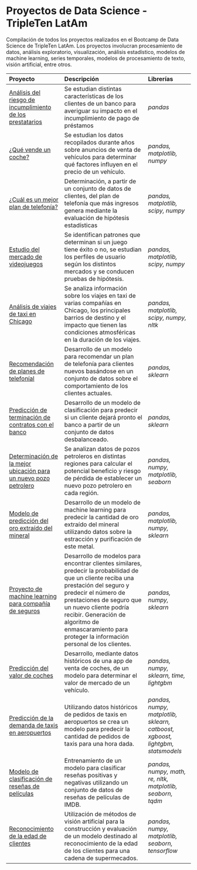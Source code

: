 # Proyectos de Data Science - TripleTen LatAm

Compilación de todos los proyectos realizados en el Bootcamp de Data Science de TripleTen LatAm. Los proyectos involucran procesamiento de datos, análisis exploratorio, visualización, análisis estadístico, modelos de machine learning, series temporales, modelos de procesamiento de texto, visión artificial, entre otros.

| Proyecto               | Descripción                                                                                 | Librerías                      |
|:--------------------- |:------------------------------------------------------------------------------------------- |:------------------------------ |
|[Análisis del riesgo de incumplimiento de los prestatarios](https://github.com/cbngwajr/yandex-practicum/tree/Project-1 "Credit Score Analysis")|Se estudian distintas características de los clientes de un banco para averiguar su impacto en el incumplimiento de pago de préstamos|*pandas*|
|[¿Qué vende un coche?](https://github.com/cbngwajr/yandex-practicum/tree/Project-2 "Vehicle Price Analysis")|Se estudian los datos recopilados durante años sobre anuncios de venta de vehículos para determinar qué factores influyen en el precio de un vehículo.|*pandas, matplotlib, numpy*|
|[¿Cuál es un mejor plan de telefonía?](https://github.com/cbngwajr/yandex-practicum/tree/Project-3 "Phone Plan Analysis")|Determinación, a partir de un conjunto de datos de clientes, del plan de telefonía que más ingresos genera mediante la evaluación de hipótesis estadísticas|*pandas, matplotlib, scipy, numpy*|
|[Estudio del mercado de videojuegos](https://github.com/cbngwajr/yandex-practicum/tree/Project-4 "Video Game Analysis")| Se identifican patrones que determinan si un juego tiene éxito o no, se estudian los perfiles de usuario según los distintos mercados y se conducen pruebas de hipótesis.|*pandas, matplotlib, scipy, numpy*|
|[Análisis de viajes de taxi en Chicago](https://github.com/cbngwajr/yandex-practicum/tree/Project-5 "Taxi Company Analysis")|Se analiza información sobre los viajes en taxi de varias compañías en Chicago, los principales barrios de destino y el impacto que tienen las condiciones atmosféricas en la duración de los viajes.|*pandas, matplotlib, scipy, numpy, nltk*|
|[Recomendación de planes de telefoníal](https://github.com/cbngwajr/yandex-practicum/tree/Project-6 "Telecom Plans ML Model")|Desarrollo de un modelo para recomendar un plan de telefonía para clientes nuevos basándose en un conjunto de datos sobre el comportamiento de los clientes actuales.|*pandas, sklearn*|
|[Predicción de terminación de contratos con el banco](https://github.com/cbngwajr/yandex-practicum/tree/Project-7 "Bank Customers Model")|Desarrollo de un modelo de clasificación para predecir si un cliente dejará pronto el banco a partir de un conjunto de datos desbalanceado.|*pandas, sklearn*|
|[Determinación de la mejor ubicación para un nuevo pozo petrolero](https://github.com/cbngwajr/yandex-practicum/tree/Project-8 "Oil Well Model")| Se analizan datos de pozos petroleros en distintas regiones para calcular el potencial beneficio y riesgo de pérdida de establecer un nuevo pozo petrolero en cada región.|*pandas, numpy, matplotlib, seaborn*|
|[Modelo de predicción del oro extraído del mineral](https://github.com/cbngwajr/yandex-practicum/tree/Project-9 "Gold Extraction Model")|Desarrollo de un modelo de machine learning para predecir la cantidad de oro extraído del mineral utilizando datos sobre la estracción y purificación de este metal.|*pandas, matplotlib, numpy, sklearn*|
|[Proyecto de machine learning para compañía de seguros](https://github.com/cbngwajr/yandex-practicum/tree/Project-10 "Insurance Company Data Masking")|Desarrollo de modelos para encontrar clientes similares, predecir la probabilidad de que un cliente reciba una prestación del seguro y predecir el número de prestaciones de seguro que un nuevo cliente podría recibir. Generación de algoritmo de enmascaramiento para proteger la información personal de los clientes. |*pandas, numpy, sklearn*|
|[Predicción del valor de coches](https://github.com/cbngwajr/yandex-practicum/tree/Project-11 "Car Price Model")|Desarrollo, mediante datos históricos de una app de venta de coches, de un modelo para determinar el valor de mercado de un vehículo.|*pandas, numpy, sklearn, time, lightgbm*|
|[Predicción de la demanda de taxis en aeropuertos](https://github.com/cbngwajr/yandex-practicum/tree/Project-12 "Taxi Orders Model")| Utilizando datos históricos de pedidos de taxis en aeropuertos se crea un modelo para predecir la cantidad de pedidos de taxis para una hora dada.|*pandas, numpy, matplotlib, sklearn, catboost, xgboost, lightgbm, statsmodels*|
|[Modelo de clasificación de reseñas de películas](https://github.com/cbngwajr/yandex-practicum/tree/Project-13 "Movie Sentiment Analysis")|Entrenamiento de un modelo para clasificar reseñas positivas y negativas utilizando un conjunto de datos de reseñas de películas de IMDB.|*pandas, numpy, math, re, nltk, matplotlib, seaborn, tqdm*|
|[Reconocimiento de la edad de clientes](https://github.com/cbngwajr/yandex-practicum/tree/Project-14 "Supermarket Chain Model")|Utilización de métodos de visión artificial para la construcción y evaluación de un modelo destinado al reconocimiento de la edad de los clientes para una cadena de supermecados.|*pandas, numpy, matplotlib, seaborn, tensorflow*|
